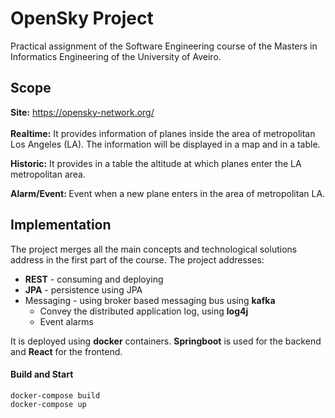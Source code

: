 # OpenSky Project
Practical assignment of the Software Engineering course of the Masters in Informatics Engineering of the University of Aveiro.

## Scope
<b>Site:</b> https://opensky-network.org/ </br></br>
<b>Realtime:</b> 
It provides information of planes inside the area of metropolitan Los Angeles (LA). The information will be displayed in a map and in a table.

<b>Historic:</b> 
It provides in a table the altitude at which planes enter the LA metropolitan area.

<b>Alarm/Event: </b> 
Event when a new plane enters in the area of metropolitan LA.


## Implementation
The project merges all the main concepts and technological solutions address in the first part of the course. The project addresses:
- <b>REST</b> - consuming and deploying 
- <b>JPA</b> - persistence using JPA 
- Messaging - using broker based messaging bus using <b>kafka</b>
  - Convey the distributed application log, using <b>log4j</b>
  - Event alarms 

It is deployed using <b>docker</b> containers. <b>Springboot</b> is used for the backend and <b>React</b> for the frontend.
#### Build and Start
```
docker-compose build
docker-compose up
```

